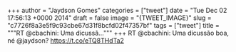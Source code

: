 
+++
author = "Jaydson Gomes"
categories = ["tweet"]
date = "Tue Dec 02 17:56:13 +0000 2014"
draft = false
image = "{TWEET_IMAGE}"
slug = "c7726f8a3e5f9c93cbe67d31f8bcfd02f47357bf"
tags = ["tweet"]
title = """RT @cbachini: Uma dicussã..."""
+++
RT @cbachini: Uma dicussão boa, né @jaydson?
https://t.co/eTQ8THdTa2
